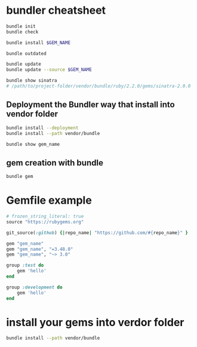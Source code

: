 # bundler cheatsheet

```bash
bundle init
bundle check

bundle install $GEM_NAME

bundle outdated

bundle update
bundle update --source $GEM_NAME

bundle show sinatra
# /path/to/project-folder/vendor/bundle/ruby/2.2.0/gems/sinatra-2.0.0
```


## Deployment the Bundler way that install into vendor folder

```bash
bundle install --deployment
bundle install --path vendor/bundle

bundle show gem_name
```

## gem creation with bundle

```bash
bundle gem 
```

# Gemfile example

```ruby
# frozen_string_literal: true
source "https://rubygems.org"

git_source(:github) {|repo_name| "https://github.com/#{repo_name}" }

gem "gem_name"
gem "gem_name", "=3.48.0"
gem "gem_name", "~> 3.0"	

group :test do
	gem 'hello'
end

group :development do
	gem 'hello'
end
```

# install your gems into verdor folder

```bash
bundle install --path vendor/bundle
```


